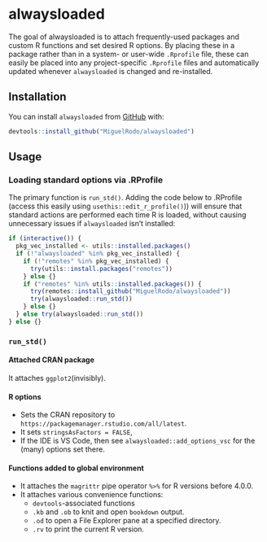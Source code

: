 
# alwaysloaded

<!-- badges: start -->
<!-- badges: end -->

The goal of alwaysloaded is to attach frequently-used packages and
custom R functions and set desired R options. By placing these in a
package rather than in a system- or user-wide `.Rprofile` file, these
can easily be placed into any project-specific `.Rprofile` files and
automatically updated whenever `alwaysloaded` is changed and
re-installed.

## Installation

You can install `alwaysloaded` from [GitHub](https://www.github.com)
with:

``` r
devtools::install_github("MiguelRodo/alwaysloaded")
```

## Usage

### Loading standard options via .RProfile

The primary function is `run_std()`. Adding the code below to .RProfile
(access this easily using `usethis::edit_r_profile()`)) will ensure that
standard actions are performed each time R is loaded, without causing
unnecessary issues if `alwaysloaded` isn’t installed:

``` r
if (interactive()) {
  pkg_vec_installed <- utils::installed.packages()
  if (!"alwaysloaded" %in% pkg_vec_installed) {
    if (!"remotes" %in% pkg_vec_installed) {
      try(utils::install.packages("remotes"))
    } else {}
    if ("remotes" %in% utils::installed.packages()) {
      try(remotes::install_github("MiguelRodo/alwaysloaded"))
      try(alwaysloaded::run_std())    
    } else {}
  } else try(alwaysloaded::run_std())
} else {}   
```

### `run_std()`

#### Attached CRAN package

It attaches `ggplot2`(invisibly).

#### R options

-   Sets the CRAN repository to
    `https://packagemanager.rstudio.com/all/latest`.
-   It sets `stringsAsFactors = FALSE`,
-   If the IDE is VS Code, then see `alwaysloaded::add_options_vsc` for
    the (many) options set there.

#### Functions added to global environment

-   It attaches the `magrittr` pipe operator `%>%` for R versions before
    4.0.0.
-   It attaches various convenience functions:
    -   `devtools`-associated functions
    -   `.kb` and `.ob` to knit and open `bookdown` output.
    -   `.od` to open a File Explorer pane at a specified directory.
    -   `.rv` to print the current R version.
